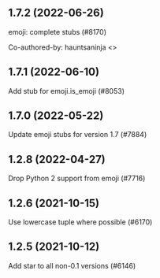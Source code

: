 ## 1.7.2 (2022-06-26)

emoji: complete stubs (#8170)

Co-authored-by: hauntsaninja <>

## 1.7.1 (2022-06-10)

Add stub for emoji.is_emoji (#8053)

## 1.7.0 (2022-05-22)

Update emoji stubs for version 1.7 (#7884)

## 1.2.8 (2022-04-27)

Drop Python 2 support from emoji (#7716)

## 1.2.6 (2021-10-15)

Use lowercase tuple where possible (#6170)

## 1.2.5 (2021-10-12)

Add star to all non-0.1 versions (#6146)

